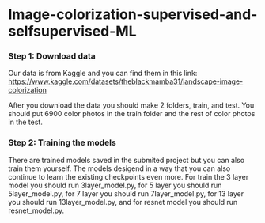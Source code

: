 # Image-colorization-supervised-and-selfsupervised-ML

### Step 1: Download data
Our data is from Kaggle and you can find them in this link: https://www.kaggle.com/datasets/theblackmamba31/landscape-image-colorization

After you download the data you should make 2 folders, train, and test. You should put 6900 color photos in the train folder and the rest of color photos in the test.

### Step 2: Training the models
There are trained models saved in the submited project but you can also train them yourself. The models desigend in a way that you can also continue to learn the existing checkpoints even more.
For train the 3 layer model you should run 3layer_model.py, for 5 layer you should run 5layer_model.py, for 7 layer you should run 7layer_model.py, for 13 layer you should run 13layer_model.py, and for resnet model you should run resnet_model.py.
